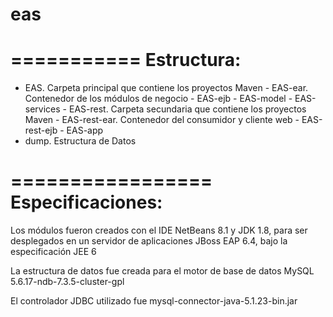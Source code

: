 # eas
===========
Estructura:
===========

- EAS. Carpeta principal que contiene los proyectos Maven
       - EAS-ear. Contenedor de los módulos de negocio
              - EAS-ejb
              - EAS-model
              - EAS-services
       - EAS-rest. Carpeta secundaria que contiene los proyectos Maven
              - EAS-rest-ear. Contenedor del consumidor y cliente web
              - EAS-rest-ejb
              - EAS-app
- dump. Estructura de Datos

=================
Especificaciones:
=================

Los módulos fueron creados con el IDE NetBeans 8.1 y JDK 1.8, para ser desplegados en un servidor de aplicaciones JBoss EAP 6.4, bajo la especificación JEE 6

La estructura de datos fue creada para el motor de base de datos MySQL 5.6.17-ndb-7.3.5-cluster-gpl

El controlador JDBC utilizado fue mysql-connector-java-5.1.23-bin.jar
